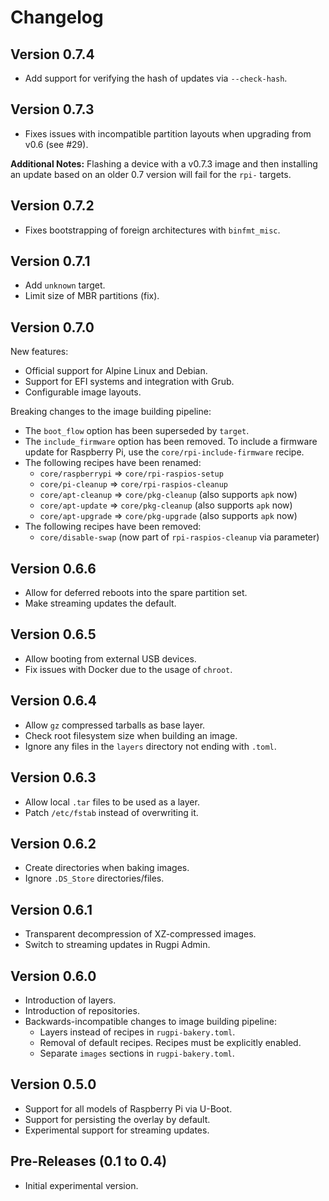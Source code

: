 # Changelog

## Version 0.7.4

- Add support for verifying the hash of updates via `--check-hash`.

## Version 0.7.3

- Fixes issues with incompatible partition layouts when upgrading from v0.6 (see #29).

**Additional Notes:** Flashing a device with a v0.7.3 image and then installing an update based on an older 0.7 version will fail for the `rpi-` targets.

## Version 0.7.2

- Fixes bootstrapping of foreign architectures with `binfmt_misc`.

## Version 0.7.1

- Add `unknown` target.
- Limit size of MBR partitions (fix).

## Version 0.7.0

New features:

- Official support for Alpine Linux and Debian.
- Support for EFI systems and integration with Grub.
- Configurable image layouts.

Breaking changes to the image building pipeline:

- The `boot_flow` option has been superseded by `target`.
- The `include_firmware` option has been removed. To include a firmware update for Raspberry Pi, use the `core/rpi-include-firmware` recipe.
- The following recipes have been renamed:
    - `core/raspberrypi` => `core/rpi-raspios-setup`
    - `core/pi-cleanup` => `core/rpi-raspios-cleanup`
    - `core/apt-cleanup` => `core/pkg-cleanup` (also supports `apk` now)
    - `core/apt-update` => `core/pkg-cleanup` (also supports `apk` now)
    - `core/apt-upgrade` => `core/pkg-upgrade` (also supports `apk` now)
- The following recipes have been removed:
    - `core/disable-swap` (now part of `rpi-raspios-cleanup` via parameter)

## Version 0.6.6

- Allow for deferred reboots into the spare partition set.
- Make streaming updates the default.

## Version 0.6.5

- Allow booting from external USB devices.
- Fix issues with Docker due to the usage of `chroot`.

## Version 0.6.4

- Allow `gz` compressed tarballs as base layer.
- Check root filesystem size when building an image.
- Ignore any files in the `layers` directory not ending with `.toml`.

## Version 0.6.3

- Allow local `.tar` files to be used as a layer.
- Patch `/etc/fstab` instead of overwriting it.

## Version 0.6.2

- Create directories when baking images.
- Ignore `.DS_Store` directories/files.

## Version 0.6.1

- Transparent decompression of XZ-compressed images.
- Switch to streaming updates in Rugpi Admin.

## Version 0.6.0

- Introduction of layers.
- Introduction of repositories.
- Backwards-incompatible changes to image building pipeline:
    + Layers instead of recipes in `rugpi-bakery.toml`.
    + Removal of default recipes. Recipes must be explicitly enabled.
    + Separate `images` sections in `rugpi-bakery.toml`.

## Version 0.5.0

- Support for all models of Raspberry Pi via U-Boot.
- Support for persisting the overlay by default.
- Experimental support for streaming updates.

## Pre-Releases (0.1 to 0.4)

- Initial experimental version.
